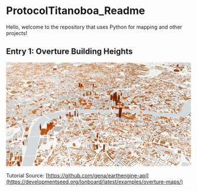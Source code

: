 # **ProtocolTitanoboa_Readme**

Hello, welcome to the repository that uses Python for mapping and other projects!

## **Entry 1: Overture Building Heights**

![OBL](OvertureMapsBuildings.png)

Tutorial Source: [https://github.com/gena/earthengine-api](https://developmentseed.org/lonboard/latest/examples/overture-maps/)
